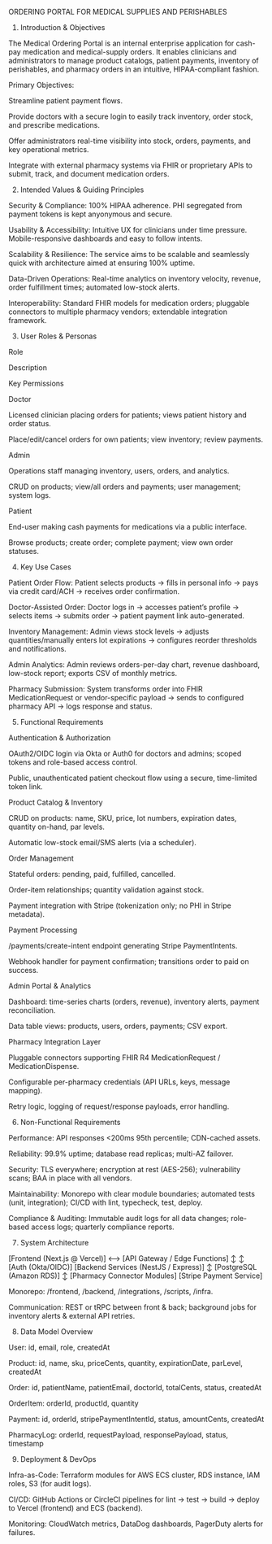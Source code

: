 ORDERING PORTAL FOR MEDICAL SUPPLIES AND PERISHABLES

1. Introduction & Objectives

The Medical Ordering Portal is an internal enterprise application for cash-pay medication and medical-supply orders. It enables clinicians and administrators to manage product catalogs, patient payments, inventory of perishables, and pharmacy orders in an intuitive, HIPAA-compliant fashion. 

Primary Objectives:

Streamline patient payment flows.

Provide doctors with a secure login to easily track inventory, order stock, and prescribe medications.

Offer administrators real-time visibility into stock, orders, payments, and key operational metrics.

Integrate with external pharmacy systems via FHIR or proprietary APIs to submit, track, and document medication orders.

2. Intended Values & Guiding Principles

Security & Compliance: 100% HIPAA adherence. PHI segregated from payment tokens is kept anyonymous and secure.

Usability & Accessibility: Intuitive UX for clinicians under time pressure. Mobile-responsive dashboards and easy to follow intents.

Scalability & Resilience: The service aims to be scalable and seamlessly quick with architecture aimed at ensuring 100% uptime.

Data-Driven Operations: Real-time analytics on inventory velocity, revenue, order fulfillment times; automated low-stock alerts.

Interoperability: Standard FHIR models for medication orders; pluggable connectors to multiple pharmacy vendors; extendable integration framework.

3. User Roles & Personas

Role

Description

Key Permissions

Doctor

Licensed clinician placing orders for patients; views patient history and order status.

Place/edit/cancel orders for own patients; view inventory; review payments.

Admin

Operations staff managing inventory, users, orders, and analytics.

CRUD on products; view/all orders and payments; user management; system logs.

Patient

End-user making cash payments for medications via a public interface.

Browse products; create order; complete payment; view own order statuses.

4. Key Use Cases

Patient Order Flow: Patient selects products → fills in personal info → pays via credit card/ACH → receives order confirmation.

Doctor-Assisted Order: Doctor logs in → accesses patient’s profile → selects items → submits order → patient payment link auto-generated.

Inventory Management: Admin views stock levels → adjusts quantities/manually enters lot expirations → configures reorder thresholds and notifications.

Admin Analytics: Admin reviews orders-per-day chart, revenue dashboard, low-stock report; exports CSV of monthly metrics.

Pharmacy Submission: System transforms order into FHIR MedicationRequest or vendor-specific payload → sends to configured pharmacy API → logs response and status.

5. Functional Requirements

Authentication & Authorization

OAuth2/OIDC login via Okta or Auth0 for doctors and admins; scoped tokens and role-based access control.

Public, unauthenticated patient checkout flow using a secure, time-limited token link.

Product Catalog & Inventory

CRUD on products: name, SKU, price, lot numbers, expiration dates, quantity on-hand, par levels.

Automatic low-stock email/SMS alerts (via a scheduler).

Order Management

Stateful orders: pending, paid, fulfilled, cancelled.

Order-item relationships; quantity validation against stock.

Payment integration with Stripe (tokenization only; no PHI in Stripe metadata).

Payment Processing

/payments/create-intent endpoint generating Stripe PaymentIntents.

Webhook handler for payment confirmation; transitions order to paid on success.

Admin Portal & Analytics

Dashboard: time-series charts (orders, revenue), inventory alerts, payment reconciliation.

Data table views: products, users, orders, payments; CSV export.

Pharmacy Integration Layer

Pluggable connectors supporting FHIR R4 MedicationRequest / MedicationDispense.

Configurable per-pharmacy credentials (API URLs, keys, message mapping).

Retry logic, logging of request/response payloads, error handling.

6. Non-Functional Requirements

Performance: API responses <200ms 95th percentile; CDN-cached assets.

Reliability: 99.9% uptime; database read replicas; multi-AZ failover.

Security: TLS everywhere; encryption at rest (AES-256); vulnerability scans; BAA in place with all vendors.

Maintainability: Monorepo with clear module boundaries; automated tests (unit, integration); CI/CD with lint, typecheck, test, deploy.

Compliance & Auditing: Immutable audit logs for all data changes; role-based access logs; quarterly compliance reports.

7. System Architecture

[Frontend (Next.js @ Vercel)] <--> [API Gateway / Edge Functions]
    ↕                         ↕
[Auth (Okta/OIDC)]         [Backend Services (NestJS / Express)]
                                ↕
                          [PostgreSQL (Amazon RDS)]
                                ↕
       [Pharmacy Connector Modules]    [Stripe Payment Service]

Monorepo: /frontend, /backend, /integrations, /scripts, /infra.

Communication: REST or tRPC between front & back; background jobs for inventory alerts & external API retries.

8. Data Model Overview

User: id, email, role, createdAt

Product: id, name, sku, priceCents, quantity, expirationDate, parLevel, createdAt

Order: id, patientName, patientEmail, doctorId, totalCents, status, createdAt

OrderItem: orderId, productId, quantity

Payment: id, orderId, stripePaymentIntentId, status, amountCents, createdAt

PharmacyLog: orderId, requestPayload, responsePayload, status, timestamp

9. Deployment & DevOps

Infra-as-Code: Terraform modules for AWS ECS cluster, RDS instance, IAM roles, S3 (for audit logs).

CI/CD: GitHub Actions or CircleCI pipelines for lint → test → build → deploy to Vercel (frontend) and ECS (backend).

Monitoring: CloudWatch metrics, DataDog dashboards, PagerDuty alerts for failures.
